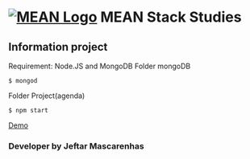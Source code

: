 # [![MEAN Logo](http://mean.io/system/assets/img/logos/meanlogo.png)](http://mean.io/) MEAN Stack Studies


## Information project

Requirement: Node.JS and MongoDB
Folder mongoDB
```
$ mongod

```
Folder Project(agenda)

```
$ npm start

```
[Demo](https://stark-escarpment-52040.herokuapp.com/#/)
### Developer by Jeftar Mascarenhas
